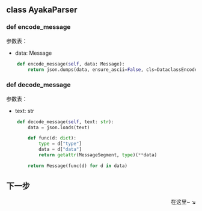 ## class AyakaParser


### def encode_message


参数表：

- data: Message

```py
    def encode_message(self, data: Message):
        return json.dumps(data, ensure_ascii=False, cls=DataclassEncoder)
```

### def decode_message


参数表：

- text: str

```py
    def decode_message(self, text: str):
        data = json.loads(text)

        def func(d: dict):
            type = d["type"]
            data = d["data"]
            return getattr(MessageSegment, type)(**data)

        return Message(func(d) for d in data)
```

## 下一步

<div align="right">
    在这里~ ↘
</div>
